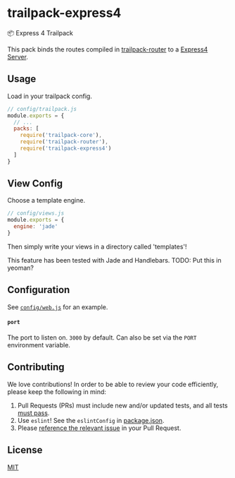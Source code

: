 # trailpack-express4
:package: Express 4 Trailpack

This pack binds the routes compiled in [trailpack-router](https://github.com/trailsjs/trailpack-router)
to a [Express4 Server](http://expressjs.com/en/api.html). 

## Usage
Load in your trailpack config.

```js
// config/trailpack.js
module.exports = {
  // ...
  packs: [
    require('trailpack-core'),
    require('trailpack-router'),
    require('trailpack-express4')
  ]
}
```

## View Config
Choose a template engine.

```js
// config/views.js
module.exports = {
  engine: 'jade'
}
```

Then simply write your views in a directory called 'templates'!

This feature has been tested with Jade and Handlebars. TODO: Put this in yeoman?

## Configuration
See [`config/web.js`](https://github.com/trailsjs/trails-example-app/blob/master/config/web.js) for an example.

#### `port`
The port to listen on. `3000` by default. Can also be set via the `PORT` environment variable.

## Contributing
We love contributions! In order to be able to review your code efficiently,
please keep the following in mind:

1. Pull Requests (PRs) must include new and/or updated tests, and all tests [must pass](https://travis-ci.org/trailsjs/trailpack-express4).
2. Use `eslint`! See the `eslintConfig` in [package.json](https://github.com/trailsjs/trailpack-express4/blob/master/package.json).
3. Please [reference the relevant issue](https://github.com/blog/1506-closing-issues-via-pull-requests) in your Pull Request.

## License
[MIT](https://github.com/trailsjs/trailpack-express4/blob/master/LICENSE)
